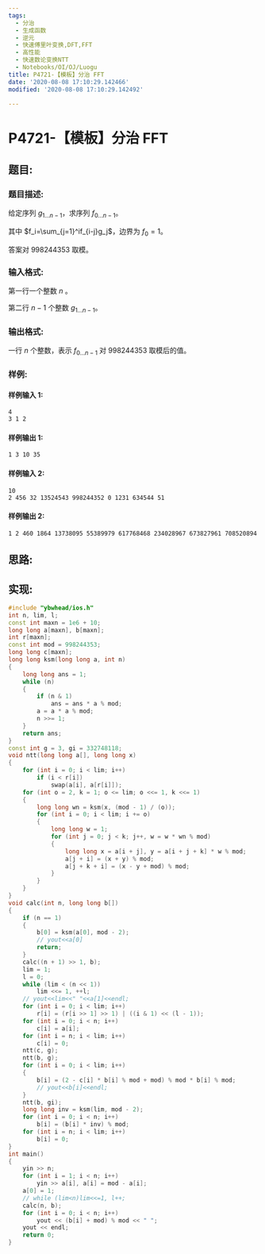 ```yaml
---
tags:
  - 分治
  - 生成函数
  - 逆元
  - 快速傅里叶变换,DFT,FFT
  - 高性能
  - 快速数论变换NTT
  - Notebooks/OI/OJ/Luogu
title: P4721-【模板】分治 FFT
date: '2020-08-08 17:10:29.142466'
modified: '2020-08-08 17:10:29.142492'

---
```


# P4721-【模板】分治 FFT

## 题目:

### 题目描述:

给定序列 $g_{1\dots n - 1}$，求序列 $f_{0\dots n - 1}$。

其中 $f_i=\sum_{j=1}^if_{i-j}g_j$，边界为 $f_0=1$。

答案对 $998244353$ 取模。

### 输入格式:

第一行一个整数 $n$ 。

第二行 $n-1$ 个整数 $g_{1\dots n - 1}$。

### 输出格式:

一行 $n$ 个整数，表示 $f_{0\dots n - 1}$ 对 $998244353$ 取模后的值。

### 样例:

#### 样例输入 1:

```
4
3 1 2
```

#### 样例输出 1:

```
1 3 10 35
```

#### 样例输入 2:

```
10
2 456 32 13524543 998244352 0 1231 634544 51
```

#### 样例输出 2:

```
1 2 460 1864 13738095 55389979 617768468 234028967 673827961 708520894
```

## 思路:

## 实现:

```cpp
#include "ybwhead/ios.h"
int n, lim, l;
const int maxn = 1e6 + 10;
long long a[maxn], b[maxn];
int r[maxn];
const int mod = 998244353;
long long c[maxn];
long long ksm(long long a, int n)
{
    long long ans = 1;
    while (n)
    {
        if (n & 1)
            ans = ans * a % mod;
        a = a * a % mod;
        n >>= 1;
    }
    return ans;
}
const int g = 3, gi = 332748118;
void ntt(long long a[], long long x)
{
    for (int i = 0; i < lim; i++)
        if (i < r[i])
            swap(a[i], a[r[i]]);
    for (int o = 2, k = 1; o <= lim; o <<= 1, k <<= 1)
    {
        long long wn = ksm(x, (mod - 1) / (o));
        for (int i = 0; i < lim; i += o)
        {
            long long w = 1;
            for (int j = 0; j < k; j++, w = w * wn % mod)
            {
                long long x = a[i + j], y = a[i + j + k] * w % mod;
                a[j + i] = (x + y) % mod;
                a[j + k + i] = (x - y + mod) % mod;
            }
        }
    }
}
void calc(int n, long long b[])
{
    if (n == 1)
    {
        b[0] = ksm(a[0], mod - 2);
        // yout<<a[0]
        return;
    }
    calc((n + 1) >> 1, b);
    lim = 1;
    l = 0;
    while (lim < (n << 1))
        lim <<= 1, ++l;
    // yout<<lim<<" "<<a[1]<<endl;
    for (int i = 0; i < lim; i++)
        r[i] = (r[i >> 1] >> 1) | ((i & 1) << (l - 1));
    for (int i = 0; i < n; i++)
        c[i] = a[i];
    for (int i = n; i < lim; i++)
        c[i] = 0;
    ntt(c, g);
    ntt(b, g);
    for (int i = 0; i < lim; i++)
    {
        b[i] = (2 - c[i] * b[i] % mod + mod) % mod * b[i] % mod;
        // yout<<b[i]<<endl;
    }
    ntt(b, gi);
    long long inv = ksm(lim, mod - 2);
    for (int i = 0; i < n; i++)
        b[i] = (b[i] * inv) % mod;
    for (int i = n; i < lim; i++)
        b[i] = 0;
}
int main()
{
    yin >> n;
    for (int i = 1; i < n; i++)
        yin >> a[i], a[i] = mod - a[i];
    a[0] = 1;
    // while (lim<n)lim<<=1, l++;
    calc(n, b);
    for (int i = 0; i < n; i++)
        yout << (b[i] + mod) % mod << " ";
    yout << endl;
    return 0;
}
```
